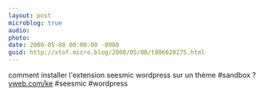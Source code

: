 ```yaml
---
layout: post
microblog: true
audio: 
photo: 
date: 2008-05-08 00:00:00 -0000
guid: http://xtof.micro.blog/2008/05/08/t806620275.html
---
```

comment installer l'extension seesmic wordpress sur un thème #sandbox ? [yweb.com/ke](http://yweb.com/ke) #seesmic #wordpress
